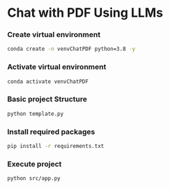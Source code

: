 # Chat with PDF Using LLMs

### Create virtual environment
```bash
conda create -n venvChatPDF python=3.8 -y
```

### Activate virtual environment
```bash
conda activate venvChatPDF
```

### Basic project Structure
```bash
python template.py 
```

### Install required packages
```bash
pip install -r requirements.txt
```

### Execute project
```bash
python src/app.py
```
